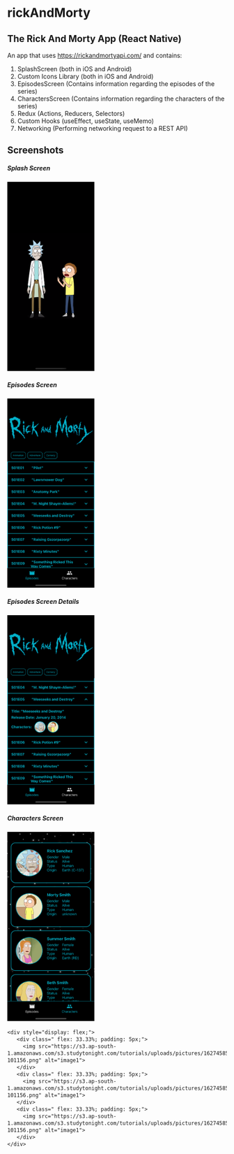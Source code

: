 # rickAndMorty

## The Rick And Morty App (React Native)

An app that uses https://rickandmortyapi.com/ and contains:

  1) SplashScreen (both in iOS and Android)
  2) Custom Icons Library (both in iOS and Android)
  3) EpisodesScreen (Contains information regarding the episodes of the series)
  4) CharactersScreen (Contains information regarding the characters of the series)
  5) Redux (Actions, Reducers, Selectors)
  6) Custom Hooks (useEffect, useState, useMemo)
  7) Networking (Performing networking request to a REST API)

## Screenshots


##### Splash Screen

<img src="https://github.com/panmarg/rickAndMorty/blob/main/src/screenshots/Splash_Screen.png" width="200"/>

##### Episodes Screen

<img src="https://github.com/panmarg/rickAndMorty/blob/main/src/screenshots/Episodes_Screen.png" width="200"/>

##### Episodes Screen Details

<img src="https://github.com/panmarg/rickAndMorty/blob/main/src/screenshots/Episodes_Screen_Details.png" width="200"/>

##### Characters Screen
<img src="https://github.com/panmarg/rickAndMorty/blob/main/src/screenshots/Characters_Screen.png" width="200"/>


	<div style="display: flex;">
	   <div class=" flex: 33.33%; padding: 5px;">
	     <img src="https://s3.ap-south-1.amazonaws.com/s3.studytonight.com/tutorials/uploads/pictures/1627458592-101156.png" alt="image1">
	   </div>
	   <div class=" flex: 33.33%; padding: 5px;">
	     <img src="https://s3.ap-south-1.amazonaws.com/s3.studytonight.com/tutorials/uploads/pictures/1627458592-101156.png" alt="image1">
	   </div>
	   <div class=" flex: 33.33%; padding: 5px;">
	     <img src="https://s3.ap-south-1.amazonaws.com/s3.studytonight.com/tutorials/uploads/pictures/1627458592-101156.png" alt="image1">
	   </div>
	</div>



